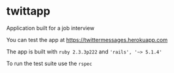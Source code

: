 # twittapp
Application built for a job interview

You can test the app at https://twittermessages.herokuapp.com

The app is built with `ruby 2.3.3p222` and `'rails', '~> 5.1.4'`

To run the test suite use the `rspec`

